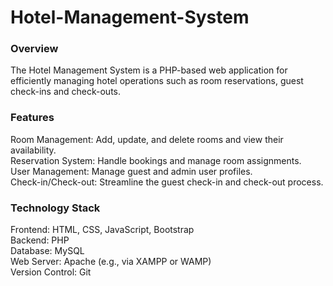 # Hotel-Management-System

<h3>Overview</h3>
The Hotel Management System is a PHP-based web application for efficiently managing hotel operations such as room reservations, guest check-ins and check-outs.

<h3>Features</h3>
Room Management: Add, update, and delete rooms and view their availability.<br>
Reservation System: Handle bookings and manage room assignments.<br>
User Management: Manage guest and admin user profiles.<br>
Check-in/Check-out: Streamline the guest check-in and check-out process.<br>

<h3>Technology Stack</h3>
Frontend: HTML, CSS, JavaScript, Bootstrap<br>
Backend: PHP <br>
Database: MySQL<br>
Web Server: Apache (e.g., via XAMPP or WAMP)<br>
Version Control: Git<br>
